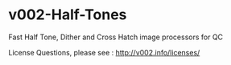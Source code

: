 v002-Half-Tones
===============

Fast Half Tone, Dither and Cross Hatch image processors for QC

License Questions, please see : http://v002.info/licenses/